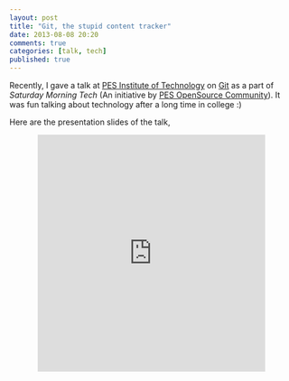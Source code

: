 ```yaml
---
layout: post
title: "Git, the stupid content tracker"
date: 2013-08-08 20:20
comments: true
categories: [talk, tech]
published: true
---
```


Recently, I gave a talk at [PES Institute of Technology](http://pesit.pes.edu) on [Git](http://git-scm.com/) as a part of _Saturday Morning Tech_ (An initiative by [PES OpenSource Community](https://www.facebook.com/groups/pesosc/)). It was fun talking about technology after a long time in college :)

<!--more-->

Here are the presentation slides of the talk,

<iframe style="margin:auto; width:80%; display:block;" src="http://slid.es/sandeepraju/git/embed" width="576" height="420" scrolling="no" frameborder="0" webkitallowfullscreen mozallowfullscreen allowfullscreen></iframe>
